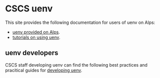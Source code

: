 # CSCS uenv

This site provides the following documentation for users of uenv on Alps:

* [uenv provided on Alps](uenv-overview.md).
* [tutorials on using uenv](tutorial-overview.md).

## uenv developers

CSCS staff developing uenv can find the following best practices and pracitical guides for [developing uenv](developers-overview.md).

